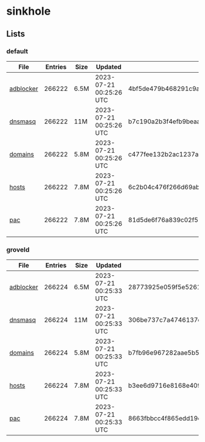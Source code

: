 # sinkhole

## Lists

### default

|File|Entries|Size|Updated|Hash|
|-|-|-|-|-|
|[adblocker](https://raw.githubusercontent.com/groveld/sinkhole/lists/default/adblocker.txt)|266222|6.5M|2023-07-21 00:25:26 UTC|4bf5de479b468291c9aa386af34426daeaf36592d58a0e16dd1a000cf8eaee61|
|[dnsmasq](https://raw.githubusercontent.com/groveld/sinkhole/lists/default/dnsmasq.txt)|266222|11M|2023-07-21 00:25:26 UTC|b7c190a2b3f4efb9beaad6424cf385661a82e16b2786a996da14984585bd8e3e|
|[domains](https://raw.githubusercontent.com/groveld/sinkhole/lists/default/domains.txt)|266222|5.8M|2023-07-21 00:25:26 UTC|c477fee132b2ac1237afd41af45c533688bb84a18abd69303f290e4d4cbde906|
|[hosts](https://raw.githubusercontent.com/groveld/sinkhole/lists/default/hosts.txt)|266222|7.8M|2023-07-21 00:25:26 UTC|6c2b04c476f266d69ab19e6378c1386c0d9e462cfcb64173130ddb39d0d8c970|
|[pac](https://raw.githubusercontent.com/groveld/sinkhole/lists/default/pac.txt)|266222|7.8M|2023-07-21 00:25:26 UTC|81d5de6f76a839c02f53cb2a9d5c69c73f41768148bfc145e8e7635f03db5810|

### groveld

|File|Entries|Size|Updated|Hash|
|-|-|-|-|-|
|[adblocker](https://raw.githubusercontent.com/groveld/sinkhole/lists/groveld/adblocker.txt)|266224|6.5M|2023-07-21 00:25:33 UTC|28773925e059f5e5261bd7a9b20d434902cbfc155d29f2af9ee880242b46b696|
|[dnsmasq](https://raw.githubusercontent.com/groveld/sinkhole/lists/groveld/dnsmasq.txt)|266224|11M|2023-07-21 00:25:33 UTC|306be737c7a4746137da7dadc7549c3fa603bd94948a4209b8e10fe3533ee78f|
|[domains](https://raw.githubusercontent.com/groveld/sinkhole/lists/groveld/domains.txt)|266224|5.8M|2023-07-21 00:25:33 UTC|b7fb96e967282aae5b58717b88e13f9f2547f14d37c8f27e032f661c650c7456|
|[hosts](https://raw.githubusercontent.com/groveld/sinkhole/lists/groveld/hosts.txt)|266224|7.8M|2023-07-21 00:25:33 UTC|b3ee6d9716e8168e40952f0cc1536a138e10ff28eaa0d71dd22fe5a0831e1c7e|
|[pac](https://raw.githubusercontent.com/groveld/sinkhole/lists/groveld/pac.txt)|266224|7.8M|2023-07-21 00:25:33 UTC|8663fbbcc4f865edd19c318f6fda3a7376b5577118b12ba23a0f711c73b76a22|
